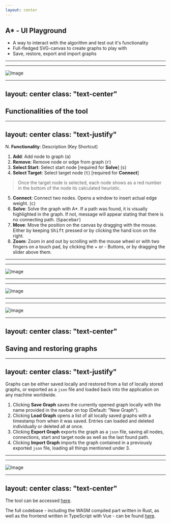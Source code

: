 ```yaml
---
layout: center
---
```


<h2 class="text-center">A* - UI Playground</h2>

- A way to interact with the algorithm and test out it's functionality
- Full-fledged SVG-canvas to create graphs to play with
- Save, restore, export and import graphs

---
---

![Image](/images/astar/Screenshot_1.png)

---
layout: center
class: "text-center"
---

## Functionalities of the tool

---
layout: center
class: "text-justify"
---

N. **Functionality**: Description (Key Shortcut)

1. **Add**: Add node to graph (<kbd>a</kbd>)
2. **Remove**: Remove node or edge from graph (<kbd>r</kbd>)
3. **Select Start**: Select start node \[required for **Solve**\] (<kbd>s</kbd>)
4. **Select Target**: Select target node (<kbd>t</kbd>) \[required for **Connect**\]
> Once the target node is selected, each node shows as a red number
> in the bottom of the node its calculated heuristic.
5. **Connect**: Connect two nodes. Opens a window to insert actual edge weight. (<kbd>c</kbd>)
6. **Solve**: Solve the graph with A\*. If a path was found, it is visually highlighted in the graph.
If not, message will appear stating that there is no connecting path. (<kbd>Spacebar</kbd>)
7. **Move**: Move the position on the canvas by dragging with the mouse. Either by keeping <kbd>Shift</kbd>
pressed or by clicking the hand icon on the right.
8. **Zoom**: Zoom in and out by scrolling with the mouse wheel or with two fingers on a touch pad, by clicking
the + or - Buttons, or by dragging the slider above them.

---
---

![Image](/images/astar/Screenshot_2.png)

---
---

![Image](/images/astar/Screenshot_3.png)

---
---

![Image](/images/astar/Screenshot_4.png)

---
layout: center
class: "text-center"
---

## Saving and restoring graphs

---
layout: center
class: "text-justify"
---

Graphs can be either saved locally and restored from a list of locally stored graphs,
or exported as a `json` file and loaded back into the application on any machine worldwide.

1. Clicking **Save Graph** saves the currently opened graph locally with the name provided in
the navbar on top (Default: "New Graph").
2. Clicking **Load Graph** opens a list of all locally saved graphs with a timestamp from when
it was saved. Entries can loaded and deleted individually or deleted all at once.
3. Clicking **Export Graph** exports the graph as a `json` file, saving all nodes, connections,
start and target node as well as the last found path.
4. Clicking **Import Graph** imports the graph contained in a previously exported `json` file, loading
all things mentioned under 3.

---
---


![Image](/images/astar/Screenshot_5.png)


---
layout: center
class: "text-center"
---

The tool can be accessed [here](https://lennart.guderian.de/astar).

The full codebase - including the WASM compiled part written in Rust, as well as 
the frontend written in TypeScript with Vue - can be found [here](https://github.com/Noxdor/wasm-astar).
